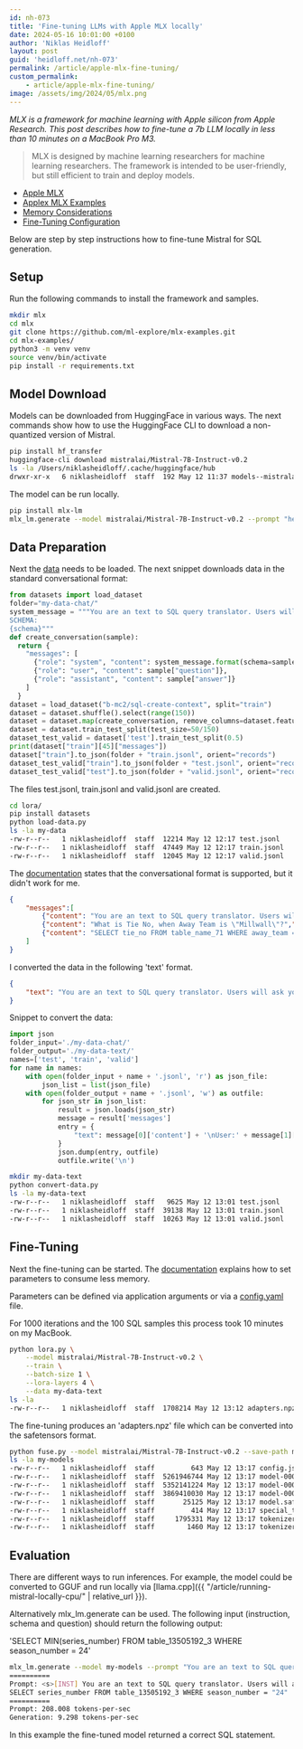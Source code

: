 ```yaml
---
id: nh-073
title: 'Fine-tuning LLMs with Apple MLX locally'
date: 2024-05-16 10:01:00 +0100
author: 'Niklas Heidloff'
layout: post
guid: 'heidloff.net/nh-073'
permalink: /article/apple-mlx-fine-tuning/
custom_permalink:
    - article/apple-mlx-fine-tuning/
image: /assets/img/2024/05/mlx.png
---
```


*MLX is a framework for machine learning with Apple silicon from Apple Research. This post describes how to fine-tune a 7b LLM locally in less than 10 minutes on a MacBook Pro M3.*

> MLX is designed by machine learning researchers for machine learning researchers. The framework is intended to be user-friendly, but still efficient to train and deploy models. 

* [Apple MLX](https://github.com/ml-explore/mlx)
* [Applex MLX Examples](https://github.com/ml-explore/mlx-examples)
* [Memory Considerations](https://github.com/ml-explore/mlx-examples/blob/69181e00584976f717c27f90c7e009e70cc1b0bf/llms/mlx_lm/LORA.md#memory-issues)
* [Fine-Tuning Configuration](https://github.com/ml-explore/mlx-examples/blob/69181e00584976f717c27f90c7e009e70cc1b0bf/llms/mlx_lm/examples/lora_config.yaml)

Below are step by step instructions how to fine-tune Mistral for SQL generation.

## Setup

Run the following commands to install the framework and samples.

```bash
mkdir mlx
cd mlx
git clone https://github.com/ml-explore/mlx-examples.git
cd mlx-examples/
python3 -m venv venv
source venv/bin/activate
pip install -r requirements.txt
```

## Model Download

Models can be downloaded from HuggingFace in various ways. The next commands show how to use the HuggingFace CLI to download a non-quantized version of Mistral.

```bash
pip install hf_transfer
huggingface-cli download mistralai/Mistral-7B-Instruct-v0.2
ls -la /Users/niklasheidloff/.cache/huggingface/hub 
drwxr-xr-x   6 niklasheidloff  staff  192 May 12 11:37 models--mistralai--Mistral-7B-Instruct-v0.2
```

The model can be run locally.

```bash
pip install mlx-lm
mlx_lm.generate --model mistralai/Mistral-7B-Instruct-v0.2 --prompt "hello, who are you"
```

## Data Preparation

Next the [data](https://huggingface.co/datasets/b-mc2/sql-create-context) needs to be loaded. The next snippet downloads data in the standard conversational format:

```python
from datasets import load_dataset
folder="my-data-chat/" 
system_message = """You are an text to SQL query translator. Users will ask you questions in English and you will generate a SQL query based on the provided SCHEMA.
SCHEMA:
{schema}"""
def create_conversation(sample):
  return {
    "messages": [
      {"role": "system", "content": system_message.format(schema=sample["context"])},
      {"role": "user", "content": sample["question"]},
      {"role": "assistant", "content": sample["answer"]}
    ]
  }
dataset = load_dataset("b-mc2/sql-create-context", split="train")
dataset = dataset.shuffle().select(range(150))
dataset = dataset.map(create_conversation, remove_columns=dataset.features,batched=False)
dataset = dataset.train_test_split(test_size=50/150)
dataset_test_valid = dataset['test'].train_test_split(0.5)
print(dataset["train"][45]["messages"])
dataset["train"].to_json(folder + "train.jsonl", orient="records")
dataset_test_valid["train"].to_json(folder + "test.jsonl", orient="records")
dataset_test_valid["test"].to_json(folder + "valid.jsonl", orient="records")
```

The files test.jsonl, train.jsonl and valid.jsonl are created.

```bash
cd lora/
pip install datasets
python load-data.py
ls -la my-data 
-rw-r--r--   1 niklasheidloff  staff  12214 May 12 12:17 test.jsonl
-rw-r--r--   1 niklasheidloff  staff  47449 May 12 12:17 train.jsonl
-rw-r--r--   1 niklasheidloff  staff  12045 May 12 12:17 valid.jsonl
```

The [documentation](https://github.com/ml-explore/mlx-examples/blob/69181e00584976f717c27f90c7e009e70cc1b0bf/llms/mlx_lm/LORA.md#data) states that the conversational format is supported, but it didn't work for me. 

```json
{
    "messages":[
        {"content": "You are an text to SQL query translator. Users will ask you questions in English and you will generate a SQL query based on the provided SCHEMA.\nSCHEMA:\nCREATE TABLE table_name_71 (tie_no VARCHAR, away_team VARCHAR)","role":"system"},
        {"content": "What is Tie No, when Away Team is \"Millwall\"?","role":"user"},
        {"content": "SELECT tie_no FROM table_name_71 WHERE away_team = \"millwall\"","role":"assistant"}
    ]
}
```

I converted the data in the following 'text' format.

```json
{
    "text": "You are an text to SQL query translator. Users will ask you questions in English and you will generate a SQL query based on the provided SCHEMA.\nSCHEMA:\nCREATE TABLE table_name_71 (tie_no VARCHAR, away_team VARCHAR)\nUser:What is Tie No, when Away Team is \"Millwall\"?\nAssistant:SELECT tie_no FROM table_name_71 WHERE away_team = \"millwall\""
}
```

Snippet to convert the data:

```python
import json
folder_input='./my-data-chat/'
folder_output='./my-data-text/'
names=['test', 'train', 'valid']
for name in names:
    with open(folder_input + name + '.jsonl', 'r') as json_file:
        json_list = list(json_file)
    with open(folder_output + name + '.jsonl', 'w') as outfile:
        for json_str in json_list:
            result = json.loads(json_str)
            message = result['messages']
            entry = {
                "text": message[0]['content'] + '\nUser:' + message[1]['content'] + '\nAssistant:' + message[2]['content']
            }
            json.dump(entry, outfile)
            outfile.write('\n')
```

```bash
mkdir my-data-text
python convert-data.py
ls -la my-data-text 
-rw-r--r--   1 niklasheidloff  staff   9625 May 12 13:01 test.jsonl
-rw-r--r--   1 niklasheidloff  staff  39138 May 12 13:01 train.jsonl
-rw-r--r--   1 niklasheidloff  staff  10263 May 12 13:01 valid.jsonl
```

## Fine-Tuning

Next the fine-tuning can be started. The [documentation](https://github.com/ml-explore/mlx-examples/blob/69181e00584976f717c27f90c7e009e70cc1b0bf/llms/mlx_lm/LORA.md#memory-issues) explains how to set parameters to consume less memory.

Parameters can be defined via application arguments or via a [config.yaml](https://github.com/ml-explore/mlx-examples/blob/69181e00584976f717c27f90c7e009e70cc1b0bf/llms/mlx_lm/examples/lora_config.yaml) file.

For 1000 iterations and the 100 SQL samples this process took 10 minutes on my MacBook.

```bash
python lora.py \
    --model mistralai/Mistral-7B-Instruct-v0.2 \
    --train \
    --batch-size 1 \
    --lora-layers 4 \
    --data my-data-text
ls -la
-rw-r--r--   1 niklasheidloff  staff  1708214 May 12 13:12 adapters.npz
```

The fine-tuning produces an 'adapters.npz' file which can be converted into the safetensors format.

```bash
python fuse.py --model mistralai/Mistral-7B-Instruct-v0.2 --save-path my-models --adapter-file adapters.npz
ls -la my-models 
-rw-r--r--   1 niklasheidloff  staff         643 May 12 13:17 config.json
-rw-r--r--   1 niklasheidloff  staff  5261946744 May 12 13:17 model-00001-of-00003.safetensors
-rw-r--r--   1 niklasheidloff  staff  5352141224 May 12 13:17 model-00002-of-00003.safetensors
-rw-r--r--   1 niklasheidloff  staff  3869410030 May 12 13:17 model-00003-of-00003.safetensors
-rw-r--r--   1 niklasheidloff  staff       25125 May 12 13:17 model.safetensors.index.json
-rw-r--r--   1 niklasheidloff  staff         414 May 12 13:17 special_tokens_map.json
-rw-r--r--   1 niklasheidloff  staff     1795331 May 12 13:17 tokenizer.json
-rw-r--r--   1 niklasheidloff  staff        1460 May 12 13:17 tokenizer_config.json
```

## Evaluation

There are different ways to run inferences. For example, the model could be converted to GGUF and run locally via [llama.cpp]({{ "/article/running-mistral-locally-cpu/" | relative_url }}).

Alternatively mlx_lm.generate can be used. The following input (instruction, schema and question) should return the following output:

'SELECT MIN(series_number) FROM table_13505192_3 WHERE season_number = 24'

```bash
mlx_lm.generate --model my-models --prompt "You are an text to SQL query translator. Users will ask you questions in English and you will generate a SQL query based on the provided SCHEMA.\nSCHEMA:\nCREATE TABLE table_13505192_3 (series_number INTEGER, season_number VARCHAR)\nUser:What is the series number for season episode 24?\nAssistant:"
==========
Prompt: <s>[INST] You are an text to SQL query translator. Users will ask you questions in English and you will generate a SQL query based on the provided SCHEMA.\nSCHEMA:\nCREATE TABLE table_13505192_3 (series_number INTEGER, season_number VARCHAR)\nUser:What is the series number for season episode 24?\nAssistant: [/INST]
SELECT series_number FROM table_13505192_3 WHERE season_number = "24"
==========
Prompt: 208.008 tokens-per-sec
Generation: 9.298 tokens-per-sec
```

In this example the fine-tuned model returned a correct SQL statement.